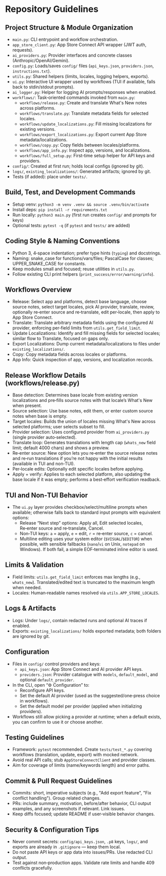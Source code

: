 # Repository Guidelines

## Project Structure & Module Organization

- `main.py`: CLI entrypoint and workflow orchestration.
- `app_store_client.py`: App Store Connect API wrapper (JWT auth, requests).
- `ai_providers.py`: Provider interfaces and concrete classes (Anthropic/OpenAI/Gemini).
- `config.py`: Loads/saves `config/` files (`api_keys.json`, `providers.json`, `instructions.txt`).
- `utils.py`: Shared helpers (limits, locales, logging helpers, exports).
- `ui.py`: Interactive UI wrapper used by workflows (TUI if available, falls back to stdin/stdout prompts).
- `ai_logger.py`: Helper for logging AI prompts/responses when enabled.
- `workflows/`: Task‑oriented commands invoked from `main.py`:
  - `workflows/release.py`: Create and translate What's New notes across platforms.
  - `workflows/translate.py`: Translate metadata fields for selected locales.
  - `workflows/update_localizations.py`: Fill missing localizations for existing versions.
  - `workflows/export_localizations.py`: Export current App Store metadata/localizations.
  - `workflows/copy.py`: Copy fields between locales/platforms.
  - `workflows/app_info.py`: Inspect app, versions, and localizations.
  - `workflows/full_setup.py`: First‑time setup helper for API keys and providers.
- `config/`: Created at first run; holds local configs (ignored by git).
- `logs/`, `existing_localizations/`: Generated artifacts; ignored by git.
- Tests (if added): place under `tests/`.

## Build, Test, and Development Commands

- Setup venv: `python3 -m venv .venv && source .venv/bin/activate`
- Install deps: `pip install -r requirements.txt`
- Run locally: `python3 main.py` (first run creates `config/` and prompts for keys)
- Optional tests: `pytest -q` (if `pytest` and `tests/` are added)

## Coding Style & Naming Conventions

- Python 3, 4‑space indentation; prefer type hints (`typing`) and docstrings.
- Naming: snake_case for functions/vars/files; PascalCase for classes; UPPER_SNAKE_CASE for constants.
- Keep modules small and focused; reuse utilities in `utils.py`.
- Follow existing CLI print helpers (`print_success/error/warning/info`).

## Workflows Overview

- Release: Select app and platforms, detect base language, choose source notes, select target locales, pick AI provider, translate, review, optionally re‑enter source and re‑translate, edit per‑locale, then apply to App Store Connect.
- Translate: Translate arbitrary metadata fields using the configured AI provider, enforcing per‑field limits from `utils.get_field_limit`.
- Update Localizations: Identify and fill missing fields for selected locales; similar flow to Translate, focused on gaps only.
- Export Localizations: Dump current metadata/localizations to files under `existing_localizations/`.
- Copy: Copy metadata fields across locales or platforms.
- App Info: Quick inspection of app, versions, and localization records.

## Release Workflow Details (workflows/release.py)

- Base detection: Determines base locale from existing version localizations and pre‑fills source notes with that locale’s What's New when present.
- Source selection: Use base notes, edit them, or enter custom source notes when base is empty.
- Target locales: Builds the union of locales missing What's New across selected platforms; user selects subset to fill.
- Provider selection: Uses configured provider from `ai_providers.py` (single provider auto‑selected).
- Translate loop: Generates translations with length cap (`whats_new` field limit; default 4000 chars) and shows a preview.
- Re‑enter source: New option lets you re‑enter the source release notes and re‑run translations if you’re not happy with the initial results (available in TUI and non‑TUI).
- Per‑locale edits: Optionally edit specific locales before applying.
- Apply + verify: Applies to each selected platform, also updating the base locale if it was empty; performs a best‑effort verification readback.

## TUI and Non‑TUI Behavior

- The `ui.py` layer provides checkbox/select/multiline prompts when available; otherwise falls back to standard input prompts with equivalent options:
  - Release “Next step” options: Apply all, Edit selected locales, Re‑enter source and re‑translate, Cancel.
  - Non‑TUI keys: `a` = apply, `e` = edit, `r` = re‑enter source, `c` = cancel.
  - Multiline editing uses your system editor (`$VISUAL`/`$EDITOR`) when possible, with sensible fallbacks (`nano`/`vi` on Unix, `notepad` on Windows). If both fail, a simple EOF‑terminated inline editor is used.

## Limits & Validation

- Field limits: `utils.get_field_limit` enforces max lengths (e.g., `whats_new`). Translated/edited text is truncated to the maximum length when needed.
- Locales: Human‑readable names resolved via `utils.APP_STORE_LOCALES`.

## Logs & Artifacts

- Logs: Under `logs/`, contain redacted runs and optional AI traces if enabled.
- Exports: `existing_localizations/` holds exported metadata; both folders are ignored by git.

## Configuration

- Files in `config/` control providers and keys:
  - `api_keys.json`: App Store Connect and AI provider API keys.
  - `providers.json`: Provider catalogue with `models`, `default_model`, and optional `default_provider`.
- In the CLI, open “⚙️  Configuration” to:
  - Reconfigure API keys.
  - Set the default AI provider (used as the suggested/one‑press choice in workflows).
  - Set the default model per provider (applied when initializing providers).
- Workflows still allow picking a provider at runtime; when a default exists, you can confirm to use it or choose another.

## Testing Guidelines

- Framework: `pytest` recommended. Create `tests/test_*.py` covering workflows (translation, update, export) with mocked network.
- Avoid real API calls; stub `AppStoreConnectClient` and provider classes.
- Aim for coverage of limits (name/keywords length) and error paths.

## Commit & Pull Request Guidelines

- Commits: short, imperative subjects (e.g., "Add export feature", "Fix conflict handling"). Group related changes.
- PRs: include summary, motivation, before/after behavior, CLI output examples, and any screenshots if relevant. Link issues.
- Keep diffs focused; update README if user‑visible behavior changes.

## Security & Configuration Tips

- Never commit secrets: `config/api_keys.json`, `.p8` keys, `logs/`, and exports are already in `.gitignore` — keep them local.
- Do not paste API keys or app data into issues/PRs. Use redacted CLI output.
- Test against non‑production apps. Validate rate limits and handle 409 conflicts gracefully.
